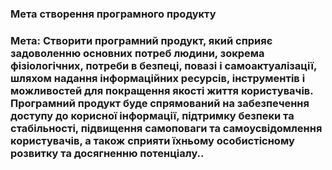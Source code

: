 ### Мета створення програмного продукту
### Мета: Створити програмний продукт, який сприяє задоволенню основних потреб людини, зокрема фізіологічних, потреби в безпеці, повазі і самоактуалізації, шляхом надання інформаційних ресурсів, інструментів і можливостей для покращення якості життя користувачів. Програмний продукт буде спрямований на забезпечення доступу до корисної інформації, підтримку безпеки та стабільності, підвищення самоповаги та самоусвідомлення користувачів, а також сприяти їхньому особистісному розвитку та досягненню потенціалу..
